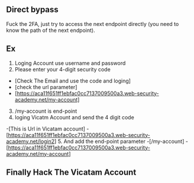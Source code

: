 ## Direct bypass
Fuck the 2FA, just try to access the next endpoint directly (you need to know the path of the next endpoint).


## Ex 
 
 1. Loging Account use username and password 
 2. Please enter your 4-digit security code 
 - [Check The Email and use the code and loging]
 - [check the url parameter]
 - [https://aca11f651ff1ebfac0cc7137009500a3.web-security-academy.net/my-account]
 3. /my-account is end-point
 4. loging Vicatm Account and send the 4 digit code 

 -[This is Url in Vicatam account]
 -[https://aca11f651ff1ebfac0cc7137009500a3.web-security-academy.net/login2]
 5. And add the end-point parameter
 -[/my-account]
 -[https://aca11f651ff1ebfac0cc7137009500a3.web-security-academy.net/my-account]
 
 ## Finally Hack The Vicatam Account
